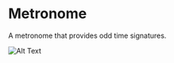 # Metronome
A metronome that provides odd time signatures.

![Alt Text](https://i.imgur.com/hmFx50p.gif)

